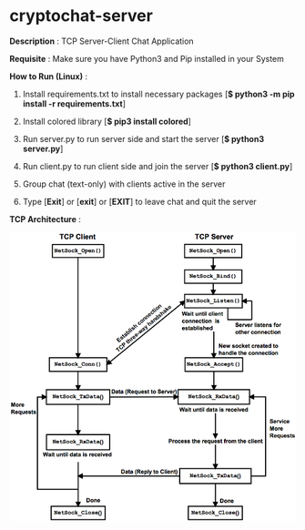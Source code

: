 # cryptochat-server

**Description** : TCP Server-Client Chat Application

**Requisite** : Make sure you have Python3 and Pip installed in your System

**How to Run (Linux)** :

1. Install requirements.txt to install necessary packages [**$ python3 -m pip install -r requirements.txt**]

2. Install colored library [**$ pip3 install colored**]

3. Run server.py to run server side and start the server [**$ python3 server.py**]

4. Run client.py to run client side and join the server [**$ python3 client.py**]

5. Group chat (text-only) with clients active in the server

6. Type [**Exit**] or [**exit**] or [**EXIT**] to leave chat and quit the server

**TCP Architecture** :

![](tcp_architecture.png) 
